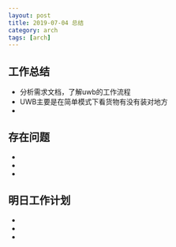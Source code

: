 ```yaml
---
layout: post
title: 2019-07-04 总结
category: arch
tags: [arch]
---
```



## 工作总结
   - 分析需求文档，了解uwb的工作流程
   - UWB主要是在简单模式下看货物有没有装对地方
   - 
## 存在问题
   -  
   -  
   -
## 明日工作计划
   - 
   - 
   -
